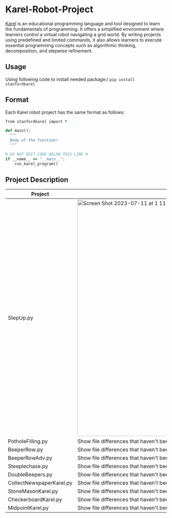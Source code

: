 # Karel-Robot-Project

[Karel](https://compedu.stanford.edu/karel-reader/docs/python/en/chapter1.html) is an educational programming language and tool designed to learn the fundamentals of programming. It offers a simplified environment where learners control a virtual robot navigating a grid world.
By writing projects using predefined and limited commands, it also allows learners to execute essential programming concepts such as algorithmic thinking, decomposition, and stepwise refinement. 

## Usage
Using following code to install needed package:/
`pip install stanfordkarel`

## Format
Each Karel robot project has the same format as follows:
```ruby
from stanfordkarel import *

def main():
  """
  Body of the function!
  """

# DO NOT EDIT CODE BELOW THIS LINE #
if __name__ == "__main__":
    run_karel_program()
```
## Project Description
| Project | Description |
| --- | --- |
| StepUp.py |<img width="740" alt="Screen Shot 2023-07-11 at 1 11 08 PM" src="https://github.com/Jiayikung/Karel-Robot-Project/assets/112765699/82234c4f-5708-4b05-ae6d-b61a98efe788">|
| PotholeFilling.py | Show file differences that haven't been staged |
| BeeperRow.py | Show file differences that haven't been staged |
| BeeperRowAdv.py | Show file differences that haven't been staged |
| Steeplechase.py | Show file differences that haven't been staged |
| DoubleBeepers.py | Show file differences that haven't been staged |
| CollectNewspaperKarel.py | Show file differences that haven't been staged |
| StoneMasonKarel.py | Show file differences that haven't been staged |
| CheckerboardKarel.py | Show file differences that haven't been staged |
| MidpointKarel.py | Show file differences that haven't been staged |



